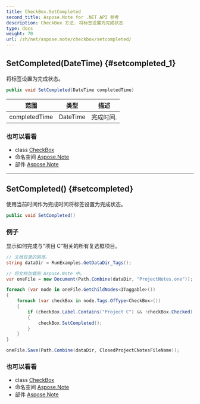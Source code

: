 ```yaml
---
title: CheckBox.SetCompleted
second_title: Aspose.Note for .NET API 参考
description: CheckBox 方法. 将标签设置为完成状态
type: docs
weight: 70
url: /zh/net/aspose.note/checkbox/setcompleted/
---
```

## SetCompleted(DateTime) {#setcompleted_1}

将标签设置为完成状态。

```csharp
public void SetCompleted(DateTime completedTime)
```

| 范围 | 类型 | 描述 |
| --- | --- | --- |
| completedTime | DateTime | 完成时间. |

### 也可以看看

* class [CheckBox](../)
* 命名空间 [Aspose.Note](../../checkbox/)
* 部件 [Aspose.Note](../../../)

---

## SetCompleted() {#setcompleted}

使用当前时间作为完成时间将标签设置为完成状态。

```csharp
public void SetCompleted()
```

### 例子

显示如何完成与“项目 C”相关的所有复选框项目。

```csharp
// 文档目录的路径。
string dataDir = RunExamples.GetDataDir_Tags();

// 将文档加载到 Aspose.Note 中。
var oneFile = new Document(Path.Combine(dataDir, "ProjectNotes.one"));

foreach (var node in oneFile.GetChildNodes<ITaggable>())
{
    foreach (var checkBox in node.Tags.OfType<CheckBox>())
    {
        if (checkBox.Label.Contains("Project C") && !checkBox.Checked)
        {
            checkBox.SetCompleted();
        }
    }
}

oneFile.Save(Path.Combine(dataDir, ClosedProjectCNotesFileName));
```

### 也可以看看

* class [CheckBox](../)
* 命名空间 [Aspose.Note](../../checkbox/)
* 部件 [Aspose.Note](../../../)


